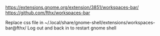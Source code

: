 https://extensions.gnome.org/extension/3851/workspaces-bar/
https://github.com/fthx/workspaces-bar

Replace css file in ~/.local/share/gnome-shell/extensions/workspaces-bar@fthx/
Log out and back in to restart gnome shell